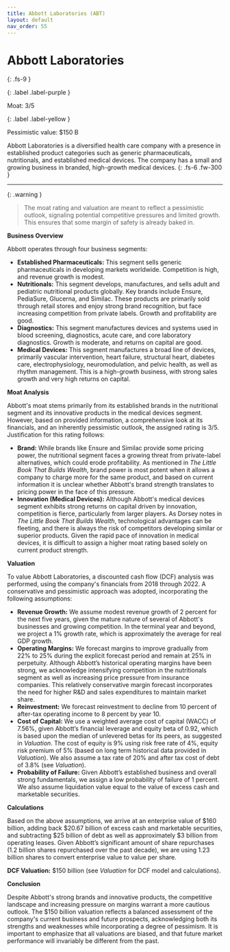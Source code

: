```yaml
---
title: Abbott Laboratories (ABT)
layout: default
nav_order: 55
---
```


# Abbott Laboratories
{: .fs-9 }

{: .label .label-purple }

Moat: 3/5

{: .label .label-yellow }

Pessimistic value: $150 B

Abbott Laboratories is a diversified health care company with a presence in established product categories such as generic pharmaceuticals, nutritionals, and established medical devices.  The company has a small and growing business in branded, high-growth medical devices.
{: .fs-6 .fw-300 }

---

{: .warning } 
>The moat rating and valuation are meant to reflect a pessimistic outlook, signaling potential competitive pressures and limited growth. This ensures that some margin of safety is already baked in.


**Business Overview**

Abbott operates through four business segments:

* **Established Pharmaceuticals:** This segment sells generic pharmaceuticals in developing markets worldwide. Competition is high, and revenue growth is modest.
* **Nutritionals:** This segment develops, manufactures, and sells adult and pediatric nutritional products globally. Key brands include Ensure, PediaSure, Glucerna, and Similac. These products are primarily sold through retail stores and enjoy strong brand recognition, but face increasing competition from private labels. Growth and profitability are good.
* **Diagnostics:** This segment manufactures devices and systems used in blood screening, diagnostics, acute care, and core laboratory diagnostics. Growth is moderate, and returns on capital are good.
* **Medical Devices:** This segment manufactures a broad line of devices, primarily vascular intervention, heart failure, structural heart, diabetes care, electrophysiology, neuromodulation, and pelvic health, as well as rhythm management. This is a high-growth business, with strong sales growth and very high returns on capital.

**Moat Analysis**

Abbott's moat stems primarily from its established brands in the nutritional segment and its innovative products in the medical devices segment. However, based on provided information, a comprehensive look at its financials, and an inherently pessimistic outlook, the assigned rating is 3/5.  Justification for this rating follows:

* **Brand:** While brands like Ensure and Similac provide some pricing power, the nutritional segment faces a growing threat from private-label alternatives, which could erode profitability.  As mentioned in *The Little Book That Builds Wealth*, brand power is most potent when it allows a company to charge more for the same product, and based on current information it is unclear whether Abbott's brand strength translates to pricing power in the face of this pressure. 
* **Innovation (Medical Devices):** Although Abbott's medical devices segment exhibits strong returns on capital driven by innovation, competition is fierce, particularly from larger players.  As Dorsey notes in *The Little Book That Builds Wealth*, technological advantages can be fleeting, and there is always the risk of competitors developing similar or superior products.  Given the rapid pace of innovation in medical devices, it is difficult to assign a higher moat rating based solely on current product strength.

**Valuation**

To value Abbott Laboratories, a discounted cash flow (DCF) analysis was performed, using the company's financials from 2018 through 2022.  A conservative and pessimistic approach was adopted, incorporating the following assumptions:

* **Revenue Growth:** We assume modest revenue growth of 2 percent for the next five years, given the mature nature of several of Abbott's businesses and growing competition. In the terminal year and beyond, we project a 1% growth rate, which is approximately the average for real GDP growth.
* **Operating Margins:** We forecast margins to improve gradually from 22% to 25% during the explicit forecast period and remain at 25% in perpetuity. Although Abbott’s historical operating margins have been strong, we acknowledge intensifying competition in the nutritionals segment as well as increasing price pressure from insurance companies. This relatively conservative margin forecast incorporates the need for higher R&D and sales expenditures to maintain market share.
* **Reinvestment:**  We forecast reinvestment to decline from 10 percent of after-tax operating income to 8 percent by year 10.
* **Cost of Capital:** We use a weighted average cost of capital (WACC) of 7.56%, given Abbott’s financial leverage and equity beta of 0.92, which is based upon the median of unlevered betas for its peers, as suggested in *Valuation*. The cost of equity is 9% using risk free rate of 4%, equity risk premium of 5% (based on long term historical data provided in *Valuation*). We also assume a tax rate of 20% and after tax cost of debt of 3.8% (see *Valuation*).
* **Probability of Failure:** Given Abbott’s established business and overall strong fundamentals, we assign a low probability of failure of 1 percent.  We also assume liquidation value equal to the value of excess cash and marketable securities.

**Calculations**

Based on the above assumptions, we arrive at an enterprise value of $160 billion, adding back $20.67 billion of excess cash and marketable securities, and subtracting $25 billion of debt as well as approximately $3 billion from operating leases. Given Abbott’s significant amount of share repurchases (1.2 billion shares repurchased over the past decade), we are using 1.23 billion shares to convert enterprise value to value per share.

**DCF Valuation:**  $150 billion (see *Valuation* for DCF model and calculations).

**Conclusion**

Despite Abbott's strong brands and innovative products, the competitive landscape and increasing pressure on margins warrant a more cautious outlook.  The $150 billion valuation reflects a balanced assessment of the company's current business and future prospects, acknowledging both its strengths and weaknesses while incorporating a degree of pessimism. It is important to emphasize that all valuations are biased, and that future market performance will invariably be different from the past.
